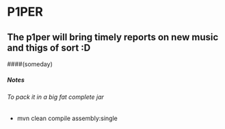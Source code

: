 # P1PER
## The p1per will bring timely reports on new music and thigs of sort :D
####(someday)


##### Notes

###### To pack it in a big fat complete jar

- mvn clean compile assembly:single